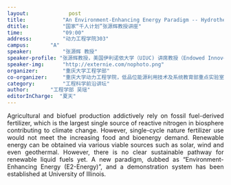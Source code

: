 ```yaml
---
layout: 			post
title:       	  "An Environment-Enhancing Energy Paradigm -- Hydrothermal Processing of Biowaste and Algae into Biofuels with Nutrient Reuse, Wastewater Treatment and Carbon Capture"
dtitle:      	  "国家“千人计划”张源辉教授讲座"
time: 		  	  "09:00"
address:	  	  "动力工程学院303"
campus:	  	  "A"
speaker:	   	  "张源辉 教授"
speaker-profile: "张源辉教授，美国伊利诺依大学（UIUC) 讲席教授（Endowed Innoventor Professor in Engineering,农业与生物工程系历史上第一位讲席教授）；国家“千人计划”引进人才，中国农业大学特聘教授；国务院海外专家咨询委员会专家委员。美国伊利诺依大学（UIUC）生物环境工程系学科主任，农业与生物工程系副主任，农业与生物工程系、机械科学工程系、土木与环境工程系和生物医学工程系教授；获奖奖项包括美国农业与生物工程学会HerryGeise奖，美国供暖、制冷与空调工程师学会杰出贡献奖。2010年作为国家“千人计划”引进人才到中国农业大学水利与土木工程学院兼职工作，开展环境增值能源将生物废弃物和微藻转化成原油的相关研究。"
speaker-img:	  "http://externie.com/nophoto.png"
organizer:		  "重庆大学工程学部"
co-organizer:	  "重庆大学动力工程学院，低品位能源利用技术及系统教育部重点实验室"
category:		  "工程科学前沿讲坛"
author:		  "工程学部 吴瑶"
editorInCharge:  "夏天"
---
```

<p style="text-align: justify;">Agricultural and biofuel production addictively rely on fossil fuel-derived fertilizer, which is the largest single source of reactive nitrogen in biosphere contributing to climate change. However, single-cycle nature fertilizer use would not meet the increasing food and bioenergy demand. Renewable energy can be obtained via various viable sources such as solar, wind and even geothermal. However, there is no clear sustainable pathway for renewable liquid fuels yet. A new paradigm, dubbed as “Environment-Enhancing Energy (E2-Energy)”, and a demonstration system has been established at University of Illinois.

